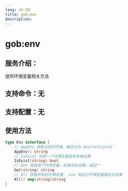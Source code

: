 ```yaml
---
lang: zh-CN
title: gob:env
description:
---
```

# gob:env

## 服务介绍：
提供环境变量相关方法
## 支持命令：无
## 支持配置：无

## 使用方法
```go 
type Env interface {
	// AppEnv 获取当前的环境，建议分为 dev/test/prod
	AppEnv() string
	// IsExist 判断一个环境变量是否有被设置
	IsExist(string) bool
	// Get 获取某个环境变量，如果没有设置，返回""
	Get(string) string
	// All 获取所有的环境变量，.env 和运行环境变量融合后结果
	All() map[string]string
}
```

